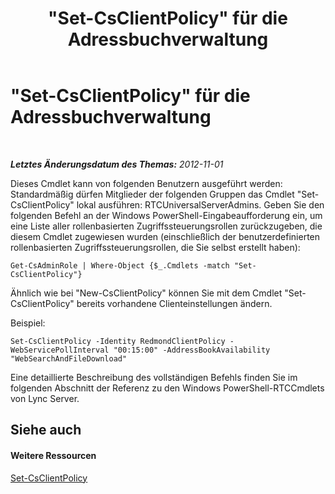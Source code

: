 ﻿---
title: "\"Set-CsClientPolicy\" für die Adressbuchverwaltung"
TOCTitle: "\"Set-CsClientPolicy\" für die Adressbuchverwaltung"
ms:assetid: e7788bea-606f-481a-a3a4-1855ac028493
ms:mtpsurl: https://technet.microsoft.com/de-de/library/Gg429723(v=OCS.15)
ms:contentKeyID: 49295740
ms.date: 05/19/2016
mtps_version: v=OCS.15
ms.translationtype: HT
---

# \"Set-CsClientPolicy\" für die Adressbuchverwaltung

 

_**Letztes Änderungsdatum des Themas:** 2012-11-01_

Dieses Cmdlet kann von folgenden Benutzern ausgeführt werden: Standardmäßig dürfen Mitglieder der folgenden Gruppen das Cmdlet "Set-CsClientPolicy" lokal ausführen: RTCUniversalServerAdmins. Geben Sie den folgenden Befehl an der Windows PowerShell-Eingabeaufforderung ein, um eine Liste aller rollenbasierten Zugriffssteuerungsrollen zurückzugeben, die diesem Cmdlet zugewiesen wurden (einschließlich der benutzerdefinierten rollenbasierten Zugriffssteuerungsrollen, die Sie selbst erstellt haben):

    Get-CsAdminRole | Where-Object {$_.Cmdlets -match "Set-CsClientPolicy"}

Ähnlich wie bei "New-CsClientPolicy" können Sie mit dem Cmdlet "Set-CsClientPolicy" bereits vorhandene Clienteinstellungen ändern.

Beispiel:

    Set-CsClientPolicy -Identity RedmondClientPolicy -WebServicePollInterval "00:15:00" -AddressBookAvailability "WebSearchAndFileDownload"

Eine detaillierte Beschreibung des vollständigen Befehls finden Sie im folgenden Abschnitt der Referenz zu den Windows PowerShell-RTCCmdlets von Lync Server.

## Siehe auch

#### Weitere Ressourcen

[Set-CsClientPolicy](https://docs.microsoft.com/en-us/powershell/module/skype/Set-CsClientPolicy)

